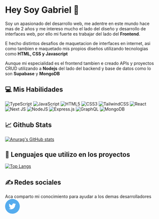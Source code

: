 # Hey Soy Gabriel 👋

Soy un apasionado del desarrollo web, me adentre en este mundo hace mas de 2 años y me intereso mucho el lado del diseño y desarrollo de interfaces web, por ello mi fuerte es trabajar del lado del **Frontend**.

E hecho distintos desafios de maquetacion de interfaces en internet, asi como tambien e maquetado mis propios diseños utilizando tecnologias como **HTML, CSS y Javascript**

Aunque mi especialidad es el frontend tambien e creado APIs y proyectos CRUD utilizando a **Nodejs** del lado del backend y base de datos como lo son **Supabase** y **MongoDB**

## 💻 Mis Habilidades
![TypeScript](https://img.shields.io/badge/typescript-%23007ACC.svg?style=for-the-badge&logo=typescript&logoColor=white) ![JavaScript](https://img.shields.io/badge/javascript-%23323330.svg?style=for-the-badge&logo=javascript&logoColor=%23F7DF1E) ![HTML5](https://img.shields.io/badge/html5-%23E34F26.svg?style=for-the-badge&logo=html5&logoColor=white) ![CSS3](https://img.shields.io/badge/css3-%231572B6.svg?style=for-the-badge&logo=css3&logoColor=white) ![TailwindCSS](https://img.shields.io/badge/tailwindcss-%2338B2AC.svg?style=for-the-badge&logo=tailwind-css&logoColor=white) ![React](https://img.shields.io/badge/react-%2320232a.svg?style=for-the-badge&logo=react&logoColor=%2361DAFB) ![Next JS](https://img.shields.io/badge/Next-black?style=for-the-badge&logo=next.js&logoColor=white) ![NodeJS](https://img.shields.io/badge/node.js-6DA55F?style=for-the-badge&logo=node.js&logoColor=white) ![Express.js](https://img.shields.io/badge/express.js-%23404d59.svg?style=for-the-badge&logo=express&logoColor=%2361DAFB) ![GraphQL](https://img.shields.io/badge/-GraphQL-E10098?style=for-the-badge&logo=graphql&logoColor=white) ![MongoDB](https://img.shields.io/badge/MongoDB-%234ea94b.svg?style=for-the-badge&logo=mongodb&logoColor=white)

## 📈 Github Stats
[![Anurag's GitHub stats](https://github-readme-stats.vercel.app/api?username=gabrieldres-fer&show_icons=true&theme=tokyonight)](https://github.com/anuraghazra/github-readme-stats)

## 🔨 Lenguajes que utilizo en los proyectos
[![Top Langs](https://github-readme-stats.vercel.app/api/top-langs/?username=gabrieldres-fer&layout=compact&theme=tokyonight&hide=html,astro,shell)](https://github.com/anuraghazra/github-readme-stats)

## ✍ Redes sociales
Aca comparto mi conocimiento para ayudar a los demas desarrolladores
[<svg width="48" height="48" viewBox="0 0 48 48" fill="none" xmlns="http://www.w3.org/2000/svg">
<path d="M0 24C0 10.7452 10.7452 0 24 0C37.2548 0 48 10.7452 48 24C48 37.2548 37.2548 48 24 48C10.7452 48 0 37.2548 0 24Z" fill="#55ACEE"/>
<path d="M23.2812 19.5075L23.3316 20.338L22.4922 20.2363C19.4369 19.8465 16.7677 18.5245 14.5013 16.3043L13.3934 15.2027L13.108 16.0162C12.5036 17.8297 12.8897 19.7448 14.1488 21.0328C14.8203 21.7447 14.6692 21.8464 13.5109 21.4227C13.108 21.2871 12.7554 21.1854 12.7219 21.2362C12.6044 21.3549 13.0073 22.8971 13.3262 23.5073C13.7627 24.3547 14.6524 25.1851 15.6261 25.6766L16.4487 26.0664L15.475 26.0834C14.5349 26.0834 14.5013 26.1003 14.6021 26.4562C14.9378 27.5578 16.264 28.7273 17.7413 29.2357L18.7822 29.5916L17.8756 30.1339C16.5326 30.9136 14.9546 31.3542 13.3766 31.3881C12.6211 31.4051 12 31.4728 12 31.5237C12 31.6932 14.0481 32.6423 15.24 33.0151C18.8157 34.1167 23.063 33.6422 26.2526 31.761C28.5189 30.4221 30.7852 27.7612 31.8428 25.1851C32.4136 23.8123 32.9844 21.304 32.9844 20.1007C32.9844 19.3211 33.0347 19.2194 33.9748 18.2873C34.5288 17.7449 35.0492 17.1517 35.15 16.9823C35.3178 16.6603 35.3011 16.6603 34.4449 16.9484C33.018 17.4568 32.8165 17.389 33.5216 16.6264C34.042 16.084 34.6631 15.101 34.6631 14.8129C34.6631 14.7621 34.4113 14.8468 34.1259 14.9993C33.8238 15.1688 33.1523 15.423 32.6486 15.5756L31.7421 15.8637L30.9195 15.3044C30.4663 14.9993 29.8283 14.6604 29.4926 14.5587C28.6364 14.3214 27.327 14.3553 26.5548 14.6265C24.4563 15.3892 23.1301 17.3551 23.2812 19.5075Z" fill="white"/>
</svg>](https://twitter.com/Gabrieldres_fer)

